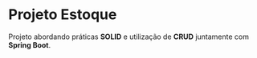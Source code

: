 # Projeto Estoque

Projeto abordando práticas **SOLID** e utilização de **CRUD** juntamente com **Spring Boot**.
